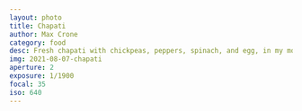 ```yaml
---
layout: photo
title: Chapati
author: Max Crone
category: food
desc: Fresh chapati with chickpeas, peppers, spinach, and egg, in my mother's kitchen in Tilburg.
img: 2021-08-07-chapati
aperture: 2
exposure: 1/1900
focal: 35
iso: 640
---
```

